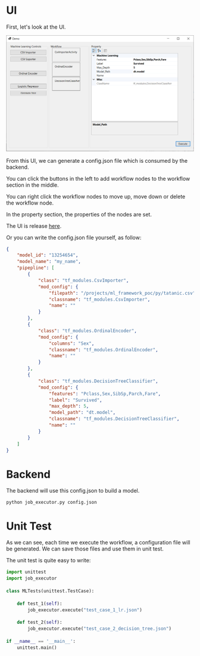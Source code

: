 # UI

First, let's look at the UI.

![ui](images/ui.png)

From this UI, we can generate a config.json file which is consumed by the backend.



You can click the buttons in the left to add workflow nodes to the workflow section in the middle.



You can right click the workflow nodes to move up, move down or delete the workflow node.



In the property section, the properties of the nodes are set.



The UI is release [here](https://github.com/EricWebsmith/ml_framework_poc/releases/tag/1).

Or you can write the config.json file yourself, as follow:

```json
{
    "model_id": "13254654", 
    "model_name": "my_name", 
    "pipepline": [
        {
            "class": "tf_modules.CsvImporter", 
            "mod_config": {
                "filepath": "/projects/ml_framework_poc/py/tatanic.csv", 
                "classname": "tf_modules.CsvImporter", 
                "name": ""
            }
        }, 
        {
            "class": "tf_modules.OrdinalEncoder", 
            "mod_config": {
                "columns": "Sex", 
                "classname": "tf_modules.OrdinalEncoder", 
                "name": ""
            }
        }, 
        {
            "class": "tf_modules.DecisionTreeClassifier", 
            "mod_config": {
                "features": "Pclass,Sex,SibSp,Parch,Fare", 
                "label": "Survived", 
                "max_depth": 5, 
                "model_path": "dt.model", 
                "classname": "tf_modules.DecisionTreeClassifier", 
                "name": ""
            }
        }
    ]
}
```



# Backend

The backend will use this config.json to build a model.



```pyhton
python job_executor.py config.json
```



# Unit Test

As we can see, each time we execute the workflow, a configuration file will be generated. We can save those files and use them in unit test. 



The unit test is quite easy to write:



```python 
import unittest
import job_executor

class MLTests(unittest.TestCase):

    def test_1(self):
        job_executor.execute("test_case_1_lr.json")

    def test_2(self):
        job_executor.execute("test_case_2_decision_tree.json")

if __name__ == '__main__':
    unittest.main()
```

